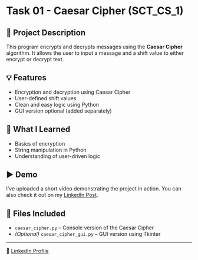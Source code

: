 # Task 01 - Caesar Cipher (SCT_CS_1)

## 🔐 Project Description
This program encrypts and decrypts messages using the **Caesar Cipher** algorithm. It allows the user to input a message and a shift value to either encrypt or decrypt text.

## 💡 Features
- Encryption and decryption using Caesar Cipher
- User-defined shift values
- Clean and easy logic using Python
- GUI version optional (added separately)

## 🧠 What I Learned
- Basics of encryption
- String manipulation in Python
- Understanding of user-driven logic

## ▶️ Demo
I’ve uploaded a short video demonstrating the project in action. You can also check it out on my [LinkedIn Post](INSERT_LINK_HERE_AFTER_POSTING).

## 📁 Files Included
- `caesar_cipher.py` – Console version of the Caesar Cipher
- *(Optional)* `caesar_cipher_gui.py` – GUI version using Tkinter

---

🔗 [LinkedIn Profile](https://www.linkedin.com/in/YOUR-LINKEDIN-USERNAME)
